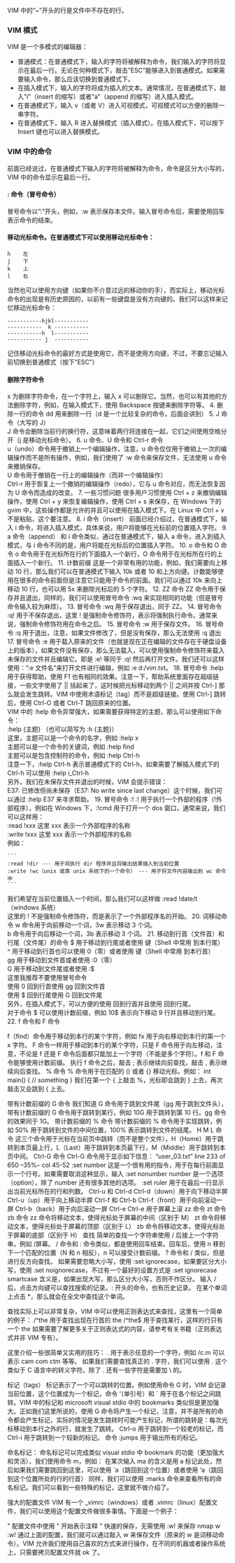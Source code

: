 VIM 中的”~”开头的行是文件中不存在的行。

### VIM 模式

VIM 是一个多模式的编辑器：

* 普通模式：在普通模式下，输入的字符将被解释为命令，我们输入的字符将显示在最后一行。无论在何种模式下，敲击”ESC”能够进入到普通模式。如果需要输入命令，那么应该切换到普通模式下。
* 在插入模式下，输入的字符将成为插入的文本。通常情况，在普通模式下，敲入”i”（insert 的缩写）或者”a”（append 的缩写）进入插入模式。
* 在普通模式下，输入 v（或者 V）进入可视模式，可视模式可以方便的删除一串字符。
* 在普通模式下，输入 R 进入替换模式（插入模式）。在插入模式下，可以按下 Insert 键也可以进入替换模式。

### VIM 中的命令

前面已经说过，在普通模式下输入的字符将被解释为命令，命令是区分大小写的，VIM 中的命令显示在最后一行。

#### : 命令（冒号命令）  

冒号命令以”:”开头，例如，:w 表示保存本文件。输入冒号命令后，需要使用回车表示命令的结束。

#### 移动光标命令。在普通模式下可以使用移动光标命令：

```
h    左
j    下
k    上
l    右
```

当然也可以使用方向键（如果你不介意过远的移动你的手），而实际上，移动光标命令的出现是有历史原因的，以前有一些键盘是没有方向键的。我们可以这样来记忆移动光标命令：

```
-----------hjkl-----------
-----------  k -----------
-----------h  l-----------
----------- j  -----------
```

记住移动光标命令的最好方式是使用它，而不是使用方向键，不过，不要忘记输入前切换到普通模式（按下”ESC”）

#### 删除字符命令  

x 为删除字符命令，在一个字符上，输入 x 可以删除它。当然，也可以有其他的方法删除字符，例如，在输入模式下，使用 Backspace 按键来删除字符等。
4. 删除一行的命令
dd 用来删除一行（d 是一个比较复杂的命令，后面会讲到）
5. J 命令（大写的 J）  
J 命令会删除当前行的换行符，这意味着两行将连接在一起，它们之间使用空格分开（j 是移动光标命令）。
6. u 命令、U 命令和 Ctrl-r 命令  
u（undo）命令用于撤销上一个编辑操作，注意，u 命令仅仅用于撤销上一次的编辑操作而不是所有操作，例如，我们使用了 :w 命令来保存文件，无法使用 u 命令来撤销保存。  
U 命令用于撤销在一行上的编辑操作（而非一个编辑操作）  
Ctrl-r 用于恢复上一个撤销的编辑操作（redo），它与 u 命令对应，而无法恢复因为 U 命令而造成的改变。
7. 一些习惯问题
很多用户习惯使用 Ctrl + z 来撤销编辑操作，使用 Ctrl + y 来恢复编辑操作，使用 Ctrl + s 来保存，在 Windows 下的 gvim 中，这些操作都是允许的并且可以使用在插入模式下。在 Linux 中 Ctrl + v 不是粘贴，这个要注意。
8. i 命令（insert）
前面已经介绍过，在普通模式下，输入 i 命令，将进入插入模式，具体来说，用户将能够在光标前的位置插入字符。
9. a 命令（append）
和 i 命令类似，通过在普通模式下，输入 a 命令，进入到插入模式，与 i 命令不同的是，用户将能在光标后的位置插入字符。
10. o 命令和 O 命令
o 命令用于在光标所在行的下面插入一个新行，O 命令用于在光标所在行的上面插入一个新行。
11. 计数前缀
这是一个非常有用的功能，例如，我们需要向上移动 10 行，那么我们可以在普通模式下输入 10k 或者 10 和上方向键。计数能够使用在很多的命令前面但是注意它只能用于命令的前面。我们可以通过 10k 来向上移动 10 行，也可以用 5x 来删除光标后的 5 个字符。
12. ZZ 命令
ZZ 命令用于保存并且退出，同样的，我们可以使用冒号命令 :wq 来实现相同的功能（但是冒号命令输入较为麻烦）。
13. 冒号命令 :wq
用于保存退出，同于 ZZ。
14. 冒号命令 :q!
用于不保存退出，这里 ! 是强制命令修饰符，表示将强制执行命令。通常来说，强制命令修饰符用在命令之后。
15. 冒号命令 :w
用于保存文件。
16. 冒号命令 :q
用于退出，注意，如果文件修改了，但是没有保存，那么无法使用 :q 退出
17. 冒号命令 :e
用于载入原来的文件（也就是现在正在编辑的文件存在于硬盘设备上的版本），如果文件没有保存，那么无法载入，可以使用强制命令修饰符来载入未保存的文件并且编辑它。即是 :e! 等同于 :q! 然后再打开文件。我们还可以这样使用：”:e 文件名”来打开文件进行编辑，例如 :e d:/vim.txt。
18. 冒号命令 :help
用于获得帮助，使用 F1 也有相同的效果。注意一下，帮助系统里面存在超级链接，一些文字使用了 || 括起来了，这时候把光标移动到两个 || 之间并按 Ctrl-] 那么就会发生跳转。VIM 中使用术语标记（tag）而不是超级链接。使用 Ctrl-] 跳转后，使用 Ctrl-O 或者 Ctrl-T 跳回原来的位置。  
VIM 中的 :help 命令异常强大，如果需要获得特定的主题，那么可以使用如下命令：  
:help {主题} （也可以简写为 :h {主题}）  
这里，主题可以是一个命令的名字，例如 :help x  
主题可以是一个命令的关键词，例如 :help find  
主题可以是包含控制符的命令，例如 :help Ctrl-h  
注意一下，:help Ctrl-h 表示普通模式下的 Ctrl-h，如果需要了解插入模式下的 Ctrl-h 可以使用 :help i_Ctrl-h  
另外，我们在未保存文件并退出的时候，VIM 会提示错误：  
E37: 已修改但尚未保存（E37: No write since last change）这个时候，我们可以通过 :help E37 来寻求帮助。
19. 冒号命令 :!
:! 用于执行一个外部的程序（!外部程序），例如在 Windows 下，:!cmd 用于打开一个 dos 窗口，通常来说，我们可以这样用：  
:read !xxx 这里 xxx 表示一个外部程序的名称  
:write !xxx 这里 xxx 表示一个外部程序的名称  
例如：  

	```
	:read !dir --- 用于将执行 dir 程序并且将输出结果插入到当前位置
	:write !wc（unix 或类 unix 系统下的一个命令） --- 用于将文件内容输出到 wc 命令中
	```

我们希望在当前位置插入一个时间，那么我们可以这样做 :read !date/t（windows 系统）  
这里的 ! 不是强制命令修饰符，而是表示了一个外部程序名的开始。
20. 词移动命令
w 命令用于向前移动一个词，3w 表示移动 3 个词。  
b 命令用于向后移动一个词，3b 表示移动 3 个词。
21. 移动到行首（文件首）和行尾（文件尾）的命令
$ 用于移动到行尾或者使用 <End> 键（Shell 中常用 <End> 到本行尾）  
^ 用于移动到行首也可以使用 0（零）或者使用 <Home> 键（Shell 中常用 <Home> 到本行首）  
gg 用于移动到文件首或者使用 :0（零）  
G 用于移动到文件尾或者使用 :$  
这里我推荐不要使用冒号命令  
使用 0 回到行首使用 gg 回到文件首  
使用 $ 回到行尾使用 G 回到文件尾  
另外，在插入模式下，可以方便的使用 <Home> 回到行首并且使用 <End> 回到行尾。  
对于命令 $ 可以使用计数前缀，例如 10$ 表示向下移动 9 行并且移动到行尾。
22. f 命令和 F 命令




f（find）命令用于移动到本行的某个字符，例如 fx 用于向右移动到本行的第一个 x 字符。
F 命令一样用于移动到本行的某个字符，只是 F 命令用于向左移动，注意，不论是 f 还是 F 命令后面都只能加上一个字符（不能是多个字符）。f 和 F 命令能够使用计数前缀。
执行 f 命令之后，敲击 ; 表示继续向前查找，敲击 , 表示继续向后查找。
% 命令
% 命令用于在匹配的 () 或者 {} 移动光标。例如：
int main()
{
	// something
}
我们在第一个 { 上敲击 %，光标即会跳到 } 上去，再次敲击又会跳到 { 上去。

带有计数前缀的 G 命令
我们知道 G 命令用于跳到文件尾（gg 用于跳到文件头），带有计数前缀的 G 命令用于跳转到某行，例如 10G 用于跳转到第 10 行。gg 命令的效果同于 1G。
带计数前缀的 % 命令
带计数前缀的 % 命令用于实现跳转，例如 50% 用于跳转到文件的中间位置，100% 表示跳转到文件的结尾。
H M L 命令
这三个命令用于光标在当前页中跳转（而不是整个文件），H（Home）用于跳转到本页最上行，L（Last）用于跳转到本页最下行，M（Middle）用于跳转到本页中间。
Ctrl-G 命令
Ctrl-G 命令用于显示如下信息：
“user_03.txt” line 233 of 650 –35%– col 45-52
:set number
这是一个很有用的指令，用于在每行前面显示一个行号。如果需要取消这种显示，输入 :set nonumber
number 是一个选项（option），除了 number 还有很多其他的选项。
:set ruler
用于在最后一行显示出当前光标所在的行和列数。
Ctrl-u 和 Ctrl-d
Ctrl-d（down）用于向下移动半屏
Ctrl-u（up）用于向上移动半屏
Ctrl-f 和 Ctrl-b
Ctrl-f（front）用于向前滚动一屏
Ctrl-b（back）用于向后滚动一屏
Ctrl-e
Ctrl-e 用于屏幕上滚
zz 命令 zt 命令 zb 命令
zz 命令将移动文本，使得光标处于屏幕的中间（区别于 M）
zt 命令将移动文本，使得光标处于屏幕的顶部（区别于 L）
zb 命令将移动文本，使得光标处于屏幕的底部（区别于 H）
查找
简单的查找一个字符串使用 / 后接上一个字符串，例如 /屏幕。
/ 命令和 : 命令类似，都是使用回车结束。回车后，使用 n 移到下一个匹配的位置（N 和 n 相反），n 可以接受计数前缀。
? 命令和 / 类似，但是进行反方向查找。
如果需要忽略大小写，使用 :set ignorecase，如果要区分大小写，使用 :set noignorecase，不过有一个最好的设置方式是 :set ignorecase smartcase 含义是，如果出现大写，那么区分大小写，否则不作区分。
输入 / 后，点击方向键可以查找搜索的记录。: 开头的命令，也有历史记录。
在某个单词上点击 *，那么就会在全文中查找这个单词。

查找实际上可以非常复杂，VIM 中可以使用正则表达式来查找，这里有一个简单的例子：
/^the 用于查找出现在行首的 the
/^the$ 用于查找某行，这样的行只有一个 the
如果需要了解更多关于正则表达式的内容，请参考有关书籍（正则表达式并非 VIM 专有）。

这里介绍一些很简单又实用的技巧：
. 用于表示任意的一个字符，例如 /c.m 可以表示 cam com ctm 等等。
如果我们需要查找真正的 . 字符，我们可以使用 \. 这个类似于 C 语言中的转义字符。除了 . 还有一些字符是需要加 \ 的。

标记（tags）
标记表示了一个可以跳转的位置。例如使用命令 G 时，VIM 会记录当前位置，这个位置成为一个标记，命令 ‘（单引号）和 ` 用于在各个标记之间跳转。VIM 中的标记和 microsoft visual stdio 中的 bookmarks 类似但是更加强大。正如我们这里所说的，使用 G 命令将产生一个标记，注意，并不是所有的命令都会产生标记，实际的情况是发生跳转时可能产生标记，所谓的跳转是：每次光标移动到本行之外的行，就发生了跳转。
Ctrl-o 用于跳转到一个较老的标记，而 Ctrl-i 用于跳转到一个较新的标记。
命令 :jumps 用于输出所有的标记。

命名标记：
命名标记可以完成类似 visual stdio 中 bookmark 的功能（更加强大和灵活），我们使用命令 m，例如：
在某次输入 ma 的含义是用 a 标记此处，然后如果我们需要跳回到这里，可以使用 `a（跳回到这个位置）或者使用 ‘a（跳回到这个位置所处的行的行首）
同样，我们可以使用 :marks 命令来查看所有的命名标记。我们可以看到一些特殊的标记，这里就不做介绍了。

强大的配置文件
VIM 有一个 _vimrc（windows）或者 .vimrc（linux）配置文件，我们可以使用这个配置文件做很多事情。下面是一个例子：

" 配置文件中使用 " 开始表示注释
" 快速的保存，无需使用 :w! 来保存
nmap w :w!<cr>
通过上面的配置，我们就可以通过敲入 w 来保存文件（原来的 w 是词移动命令）。VIM 允许我们使用自己喜欢的方式来进行操作，在不同的机器或者操作系统上，只需要拷贝配置文件就 ok 了。

